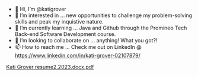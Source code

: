 - 👋 Hi, I’m @katigrover
- 👀 I’m interested in ... new opportunities to challenge my problem-solving skills and peak my inquistive nature.
- 🌱 I’m currently learning ... Java and Github through the Promineo Tech Back-end Software Development course. 
- 💞️ I’m looking to collaborate on ... anything! What you got?!
- 📫 How to reach me ... Check me out on LinkedIn @ https://www.linkedin.com/in/kati-grover-02107879/

<!---
katigrover/katigrover is a ✨ special ✨ repository because its `README.md` (this file) appears on your GitHub profile.
You can click the Preview link to take a look at your changes.
--->
[Kati Grover resume2.2023.docx.pdf](https://github.com/katigrover/katigrover/files/10739225/Kati.Grover.resume2.2023.docx.pdf)
